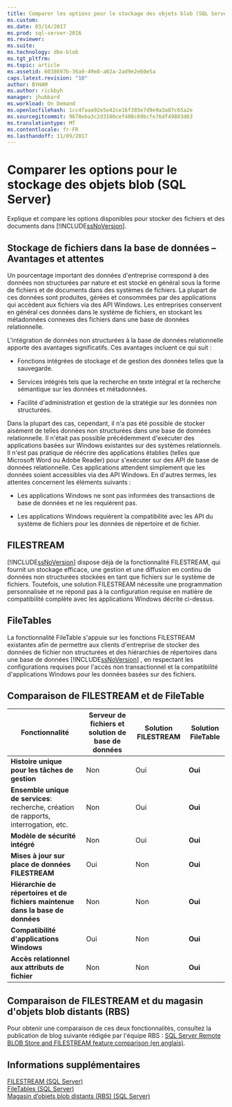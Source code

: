 ```yaml
---
title: Comparer les options pour le stockage des objets blob (SQL Server) | Microsoft Docs
ms.custom: 
ms.date: 03/14/2017
ms.prod: sql-server-2016
ms.reviewer: 
ms.suite: 
ms.technology: dbe-blob
ms.tgt_pltfrm: 
ms.topic: article
ms.assetid: 6038697b-36a9-49e8-a02a-2ad9e2e60e5a
caps.latest.revision: "10"
author: BYHAM
ms.author: rickbyh
manager: jhubbard
ms.workload: On Demand
ms.openlocfilehash: 1cc4faaa92e5e42ce16f385e7d9e9a3a87c65a2e
ms.sourcegitcommit: 9678eba3c2d3100cef408c69bcfe76df49803d63
ms.translationtype: MT
ms.contentlocale: fr-FR
ms.lasthandoff: 11/09/2017
---
```

# <a name="compare-options-for-storing-blobs-sql-server"></a>Comparer les options pour le stockage des objets blob (SQL Server)
  Explique et compare les options disponibles pour stocker des fichiers et des documents dans [!INCLUDE[ssNoVersion](../../includes/ssnoversion-md.md)].  
  
##  <a name="Expectations"></a> Stockage de fichiers dans la base de données – Avantages et attentes  
 Un pourcentage important des données d'entreprise correspond à des données non structurées par nature et est stocké en général sous la forme de fichiers et de documents dans des systèmes de fichiers. La plupart de ces données sont produites, gérées et consommées par des applications qui accèdent aux fichiers via des API Windows. Les entreprises conservent en général ces données dans le système de fichiers, en stockant les métadonnées connexes des fichiers dans une base de données relationnelle.  
  
 L'intégration de données non structurées à la base de données relationnelle apporte des avantages significatifs. Ces avantages incluent ce qui suit :  
  
-   Fonctions intégrées de stockage et de gestion des données telles que la sauvegarde.  
  
-   Services intégrés tels que la recherche en texte intégral et la recherche sémantique sur les données et métadonnées.  
  
-   Facilité d'administration et gestion de la stratégie sur les données non structurées.  
  
 Dans la plupart des cas, cependant, il n'a pas été possible de stocker aisément de telles données non structurées dans une base de données relationnelle. Il n'était pas possible précédemment d'exécuter des applications basées sur Windows existantes sur des systèmes relationnels. Il n'est pas pratique de réécrire des applications établies (telles que Microsoft Word ou Adobe Reader) pour s'exécuter sur des API de base de données relationnelle. Ces applications attendent simplement que les données soient accessibles via des API Windows. En d'autres termes, les attentes concernent les éléments suivants :  
  
-   Les applications Windows ne sont pas informées des transactions de base de données et ne les requièrent pas.  
  
-   Les applications Windows requièrent la compatibilité avec les API du système de fichiers pour les données de répertoire et de fichier.  
  
##  <a name="Filestream"></a> FILESTREAM  
 [!INCLUDE[ssNoVersion](../../includes/ssnoversion-md.md)] dispose déjà de la fonctionnalité FILESTREAM, qui fournit un stockage efficace, une gestion et une diffusion en continu de données non structurées stockées en tant que fichiers sur le système de fichiers. Toutefois, une solution FILESTREAM nécessite une programmation personnalisée et ne répond pas à la configuration requise en matière de compatibilité complète avec les applications Windows décrite ci-dessus.  
  
##  <a name="FileTables"></a> FileTables  
 La fonctionnalité FileTable s'appuie sur les fonctions FILESTREAM existantes afin de permettre aux clients d'entreprise de stocker des données de fichier non structurées et des hiérarchies de répertoires dans une base de données [!INCLUDE[ssNoVersion](../../includes/ssnoversion-md.md)] , en respectant les configurations requises pour l'accès non transactionnel et la compatibilité d'applications Windows pour les données basées sur des fichiers.  
  
##  <a name="CompareFileTable"></a> Comparaison de FILESTREAM et de FileTable  
  
|Fonctionnalité|Serveur de fichiers et solution de base de données|Solution FILESTREAM|Solution FileTable|  
|-------------|---------------------------------------|-------------------------|------------------------|  
|**Histoire unique pour les tâches de gestion**|Non|Oui|**Oui**|  
|**Ensemble unique de services**: recherche, création de rapports, interrogation, etc.|Non|Oui|**Oui**|  
|**Modèle de sécurité intégré**|Non|Oui|**Oui**|  
|**Mises à jour sur place de données FILESTREAM**|Oui|Non|**Oui**|  
|**Hiérarchie de répertoires et de fichiers maintenue dans la base de données**|Non|Non|**Oui**|  
|**Compatibilité d'applications Windows**|Oui|Non|**Oui**|  
|**Accès relationnel aux attributs de fichier**|Non|Non|**Oui**|  
  
##  <a name="CompareRBS"></a> Comparaison de FILESTREAM et du magasin d'objets blob distants (RBS)  
 Pour obtenir une comparaison de ces deux fonctionnalités, consultez la publication de blog suivante rédigée par l'équipe RBS : [SQL Server Remote BLOB Store and FILESTREAM feature comparison (en anglais)](http://go.microsoft.com/fwlink/?LinkId=210317).  
  
##  <a name="more"></a> Informations supplémentaires  
 [FILESTREAM &#40;SQL Server&#41;](../../relational-databases/blob/filestream-sql-server.md)  
 [FileTables &#40;SQL Server&#41;](../../relational-databases/blob/filetables-sql-server.md)  
 [Magasin d’objets blob distants &#40;RBS&#41; &#40;SQL Server&#41;](../../relational-databases/blob/remote-blob-store-rbs-sql-server.md)  
  

